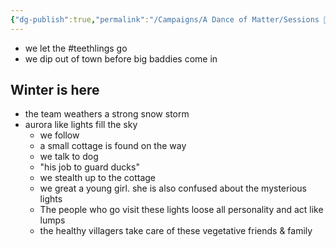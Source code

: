 ```yaml
---
{"dg-publish":true,"permalink":"/Campaigns/A Dance of Matter/Sessions 📝/Session 1020/"}
---
```



- we let the #teethlings go 
- we dip out of town before big baddies come in

## Winter is here
- the team weathers a strong snow storm
- aurora like lights fill the sky
	- we follow 
	- a small cottage is found on the way
	- we talk to dog
	- "his job to guard ducks"
	- we stealth up to the cottage
	- we great a young girl. she is also confused about the mysterious lights
	- The people who go visit these lights loose all personality and act like lumps
	- the healthy villagers take care of these vegetative friends & family 